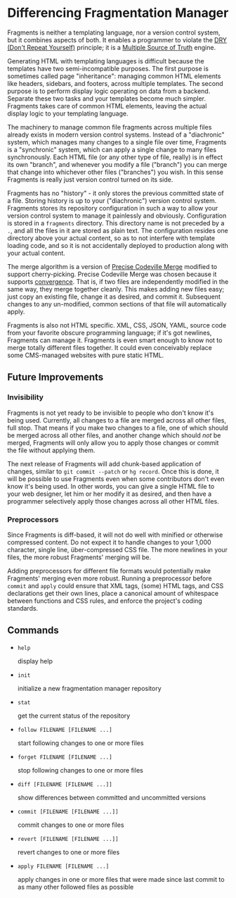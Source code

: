 Differencing Fragmentation Manager
==================================

Fragments is neither a templating language, nor a version control system, but it combines aspects of both. It enables a programmer to violate the [DRY (Don't Repeat Yourself)](http://en.wikipedia.org/wiki/Don't_repeat_yourself) principle; it is a [Multiple Source of Truth](http://en.wikipedia.org/wiki/Single_Source_of_Truth) engine.

Generating HTML with templating languages is difficult because the templates have two semi-incompatible purposes. The first purpose is sometimes called page "inheritance": managing common HTML elements like headers, sidebars, and footers, across multiple templates. The second purpose is to perform display logic operating on data from a backend. Separate these two tasks and your templates become much simpler. Fragments takes care of common HTML elements, leaving the actual display logic to your templating language.

The machinery to manage common file fragments across multiple files already exists in modern version control systems. Instead of a "diachronic" system, which manages many changes to a single file over time, Fragments is a "synchronic" system, which can apply a single change to many files synchronously. Each HTML file (or any other type of file, really) is in effect its own "branch", and whenever you modify a file ("branch") you can merge that change into whichever other files ("branches") you wish. In this sense Fragments is really just version control turned on its side.

Fragments has no "history" - it only stores the previous committed state of a file. Storing history is up to your ("diachronic") version control system. Fragments stores its repository configuration in such a way to allow your version control system to manage it painlessly and obviously. Configuration is stored in a `fragments` directory. This directory name is not preceded by a `.`, and all the files in it are stored as plain text. The configuration resides one directory above your actual content, so as to not interfere with template loading code, and so it is not accidentally deployed to production along with your actual content.

The merge algorithm is a version of [Precise Codeville Merge](http://revctrl.org/PreciseCodevilleMerge) modified to support cherry-picking. Precise Codeville Merge was chosen because it supports [convergence](http://revctrl.org/Convergence). That is, if two files are independently modified in the same way, they merge together cleanly. This makes adding new files easy; just copy an existing file, change it as desired, and commit it. Subsequent changes to any un-modified, common sections of that file will automatically apply.

Fragments is also not HTML specific. XML, CSS, JSON, YAML, source code from your favorite obscure programming language; if it's got newlines, Fragments can manage it. Fragments is even smart enough to know not to merge totally different files together. It could even conceivably replace some CMS-managed websites with pure static HTML.

Future Improvements
-------------------

### Invisibility

Fragments is not yet ready to be invisible to people who don't know it's being used. Currently, all changes to a file are merged across all other files, full stop. That means if you make two changes to a file, one of which should be merged across all other files, and another change which should *not* be merged, Fragments will only allow you to apply those changes or commit the file without applying them.

The next release of Fragments will add chunk-based application of changes, similar to `git commit --patch` or `hg record`. Once this is done, it will be possible to use Fragments even when some contributors don't even know it's being used. In other words, you can give a single HTML file to your web designer, let him or her modify it as desired, and then have a programmer selectively apply those changes across all other HTML files.

### Preprocessors

Since Fragments is diff-based, it will not do well with minified or otherwise compressed content. Do not expect it to handle changes to your 1,000 character, single line, über-compressed CSS file. The more newlines in your files, the more robust Fragments' merging will be.

Adding preprocessors for different file formats would potentially make Fragments' merging even more robust. Running a  preprocessor before `commit` and `apply` could ensure that XML tags, (some) HTML tags, and CSS declarations get their own lines, place a canonical amount of whitespace between functions and CSS rules, and enforce the project's coding standards.

Commands
--------

* `help`

    display help

* `init`

    initialize a new fragmentation manager repository

* `stat`

    get the current status of the repository

* `follow FILENAME [FILENAME ...]`

    start following changes to one or more files

* `forget FILENAME [FILENAME ...]`

    stop following changes to one or more files

* `diff [FILENAME [FILENAME ...]]`

    show differences between committed and uncommitted versions

* `commit [FILENAME [FILENAME ...]]`

    commit changes to one or more files

* `revert [FILENAME [FILENAME ...]]`

    revert changes to one or more files

* `apply FILENAME [FILENAME ...]`

    apply changes in one or more files that were made since last commit to as many other followed files as possible

